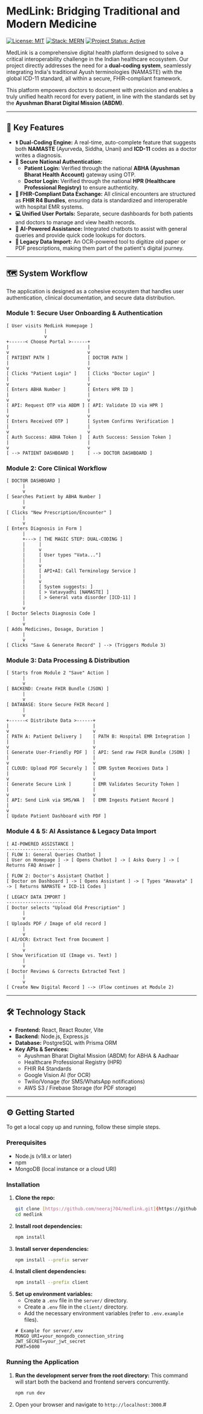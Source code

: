 # MedLink: Bridging Traditional and Modern Medicine

[![License: MIT](https://img.shields.io/badge/License-MIT-blue.svg)](https://opensource.org/licenses/MIT)
[![Stack: MERN](https://img.shields.io/badge/stack-MERN-green.svg)](https://www.mongodb.com/mern-stack)
[![Project Status: Active](https://img.shields.io/badge/status-active-brightgreen.svg)]()

MedLink is a comprehensive digital health platform designed to solve a critical interoperability challenge in the Indian healthcare ecosystem. Our project directly addresses the need for a **dual-coding system**, seamlessly integrating India's traditional Ayush terminologies (NAMASTE) with the global ICD-11 standard, all within a secure, FHIR-compliant framework.

This platform empowers doctors to document with precision and enables a truly unified health record for every patient, in line with the standards set by the **Ayushman Bharat Digital Mission (ABDM)**.

---

## 🚀 Key Features

-   **⚕️ Dual-Coding Engine:** A real-time, auto-complete feature that suggests both **NAMASTE** (Ayurveda, Siddha, Unani) and **ICD-11** codes as a doctor writes a diagnosis.
-   **🔐 Secure National Authentication:**
    -   **Patient Login:** Verified through the national **ABHA (Ayushman Bharat Health Account)** gateway using OTP.
    -   **Doctor Login:** Verified through the national **HPR (Healthcare Professional Registry)** to ensure authenticity.
-   **📄 FHIR-Compliant Data Exchange:** All clinical encounters are structured as **FHIR R4 Bundles**, ensuring data is standardized and interoperable with hospital EMR systems.
-   **💻 Unified User Portals:** Separate, secure dashboards for both patients and doctors to manage and view health records.
-   **🤖 AI-Powered Assistance:** Integrated chatbots to assist with general queries and provide quick code lookups for doctors.
-   **📜 Legacy Data Import:** An OCR-powered tool to digitize old paper or PDF prescriptions, making them part of the patient's digital journey.

---

## 🗺️ System Workflow

The application is designed as a cohesive ecosystem that handles user authentication, clinical documentation, and secure data distribution.

### Module 1: Secure User Onboarding & Authentication

```
[ User visits MedLink Homepage ]
              |
              v
+------< Choose Portal >------+
|                             |
v                             v
[ PATIENT PATH ]              [ DOCTOR PATH ]
|                             |
v                             v
[ Clicks "Patient Login" ]    [ Clicks "Doctor Login" ]
|                             |
v                             v
[ Enters ABHA Number ]        [ Enters HPR ID ]
|                             |
v                             v
[ API: Request OTP via ABDM ] [ API: Validate ID via HPR ]
|                             |
v                             v
[ Enters Received OTP ]       [ System Confirms Verification ]
|                             |
v                             v
[ Auth Success: ABHA Token ]  [ Auth Success: Session Token ]
|                             |
v                             v
[ --> PATIENT DASHBOARD ]     [ --> DOCTOR DASHBOARD ]
```

### Module 2: Core Clinical Workflow

```
[ DOCTOR DASHBOARD ]
      |
      v
[ Searches Patient by ABHA Number ]
      |
      v
[ Clicks "New Prescription/Encounter" ]
      |
      v
[ Enters Diagnosis in Form ]
      |
      +---> [ THE MAGIC STEP: DUAL-CODING ]
      |     |
      |     v
      |     [ User types "Vata..."]
      |     |
      |     v
      |     [ API+AI: Call Terminology Service ]
      |     |
      |     v
      |     [ System suggests: ]
      |     [ > Vatavyadhi [NAMASTE] ]
      |     [ > General vata disorder [ICD-11] ]
      |
      v
[ Doctor Selects Diagnosis Code ]
      |
      v
[ Adds Medicines, Dosage, Duration ]
      |
      v
[ Clicks "Save & Generate Record" ] --> (Triggers Module 3)
```

### Module 3: Data Processing & Distribution

```
[ Starts from Module 2 "Save" Action ]
      |
      v
[ BACKEND: Create FHIR Bundle (JSON) ]
      |
      v
[ DATABASE: Store Secure FHIR Record ]
      |
      v
+------< Distribute Data >------+
|                               |
v                               v
[ PATH A: Patient Delivery ]    [ PATH B: Hospital EMR Integration ]
|                               |
v                               v
[ Generate User-Friendly PDF ]  [ API: Send raw FHIR Bundle (JSON) ]
|                               |
v                               v
[ CLOUD: Upload PDF Securely ]  [ EMR System Receives Data ]
|                               |
v                               v
[ Generate Secure Link ]        [ EMR Validates Security Token ]
|                               |
v                               v
[ API: Send Link via SMS/WA ]   [ EMR Ingests Patient Record ]
|
v
[ Update Patient Dashboard with PDF ]
```

### Module 4 & 5: AI Assistance & Legacy Data Import

```
[ AI-POWERED ASSISTANCE ]
-------------------------
[ FLOW 1: General Queries Chatbot ]
[ User on Homepage ] -> [ Opens Chatbot ] -> [ Asks Query ] -> [ Returns FAQ Answer ]

[ FLOW 2: Doctor's Assistant Chatbot ]
[ Doctor on Dashboard ] -> [ Opens Assistant ] -> [ Types "Amavata" ] -> [ Returns NAMASTE + ICD-11 Codes ]

[ LEGACY DATA IMPORT ]
----------------------
[ Doctor selects "Upload Old Prescription" ]
      |
      v
[ Uploads PDF / Image of old record ]
      |
      v
[ AI/OCR: Extract Text from Document ]
      |
      v
[ Show Verification UI (Image vs. Text) ]
      |
      v
[ Doctor Reviews & Corrects Extracted Text ]
      |
      v
[ Create New Digital Record ] --> (Flow continues at Module 2)

```

---

## 🛠️ Technology Stack

-   **Frontend:** React, React Router, Vite
-   **Backend:** Node.js, Express.js
-   **Database:** PostgreSQL with Prisma ORM
-   **Key APIs & Services:**
    -   Ayushman Bharat Digital Mission (ABDM) for ABHA & Aadhaar
    -   Healthcare Professional Registry (HPR)
    -   FHIR R4 Standards
    -   Google Vision AI (for OCR)
    -   Twilio/Vonage (for SMS/WhatsApp notifications)
    -   AWS S3 / Firebase Storage (for PDF storage)

---

## ⚙️ Getting Started

To get a local copy up and running, follow these simple steps.

### Prerequisites

-   Node.js (v18.x or later)
-   npm
-   MongoDB (local instance or a cloud URI)

### Installation

1.  **Clone the repo:**
    ```sh
    git clone [https://github.com/neeraj704/medlink.git](https://github.com/neeraj704/medlink.git)
    cd medlink
    ```
2.  **Install root dependencies:**
    ```sh
    npm install
    ```
3.  **Install server dependencies:**
    ```sh
    npm install --prefix server
    ```
4.  **Install client dependencies:**
    ```sh
    npm install --prefix client
    ```
5.  **Set up environment variables:**
    -   Create a `.env` file in the `server/` directory.
    -   Create a `.env` file in the `client/` directory.
    -   Add the necessary environment variables (refer to `.env.example` files).
    ```env
    # Example for server/.env
    MONGO_URI=your_mongodb_connection_string
    JWT_SECRET=your_jwt_secret
    PORT=5000
    ```

### Running the Application

1.  **Run the development server from the root directory:**
    This command will start both the backend and frontend servers concurrently.
    ```sh
    npm run dev
    ```
2.  Open your browser and navigate to `http://localhost:3000`.#
